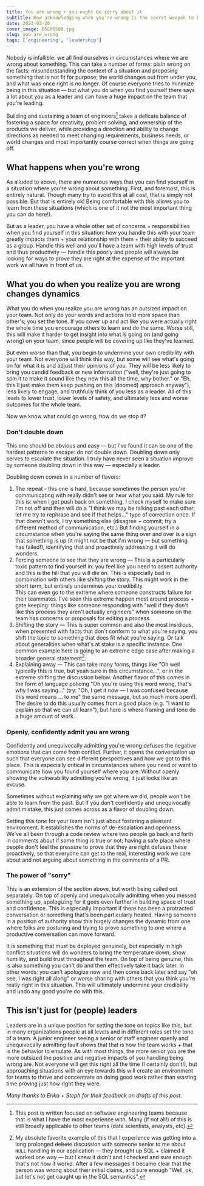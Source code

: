 ```yaml
---
title: You are wrong + you ought be sorry about it
subtitle: How acknowledging when you're wrong is the secret weapon to building better teams
date: 2023-03-20
cover_image: DSC00500.jpg
slug: you_are_wrong
tags: ['engineering', 'leadership']
---
```


Nobody is infallible: we all find ourselves in circumstances where we are wrong about something. This can take a number of forms: plain wrong on the facts; misunderstanding the context of a situation and proposing something that is not fit for purpose; the world changes out from under you, and what was once right is no longer. Of course everyone tries to minimize being in this situation — but what you do when you find yourself there says a lot about you as a leader and can have a huge impact on the team that you're leading.

Building and sustaining a team of engineers[^1] takes a delicate balance of fostering a space for creativity, problem solving, and ownership of the products we deliver, while providing a direction and ability to change directions as needed to meet changing requirements, business needs, or world changes and most importantly course correct when things are going off.

## What happens when you're wrong

As alluded to above, there are numerous ways that you can find yourself in a situation where you're wrong about something. First, and foremost, this is entirely natural. Though many try to avoid this at all cost, that is simply not possible. But that is entirely ok! Being comfortable with this allows you to learn from these situations (which is one of it not the most important thing you can do here!).

But as a leader, you have a whole other set of concerns + responsibilities when you find yourself in this situation: how you handle this with your team greatly impacts them + your relationship with them + their ability to succeed as a group. Handle this well and you'll have a team with high levels of trust and thus productivity — handle this poorly and people will always be looking for ways to prove they are right at the expense of the important work we all have in front of us.

## What you do when you realize you are wrong changes dynamics

What you do when you realize you are wrong has an outsized impact on your team. Not only do your words and actions hold more space than other's; you set the tone. If you cover up and act like you were actually right the whole time you encourage others to learn and do the same. Worse still, this will make it harder to get insight into what *is* going on (and going wrong) on your team, since people will be covering up like they've learned.

But even worse than that, you begin to undermine your own credibility with your team. Not everyone will think this way, but some will see what's going on for what it is and adjust their opinions of you. They will be less likely to bring you candid feedback or new information ("well, they're just going to spin it to make it sound like they new this all the time, why bother." or "Eh, this'll just make them keep pushing on this (doomed) approach anyway"), less likely to engage, and truthfully think of you less as a leader. All of this leads to lower trust, lower levels of safety, and ultimately less and worse outcomes for the whole team.

Now we know what could go wrong, how do we stop it?

### Don't double down

This one should be obvious and easy — but I've found it can be one of the hardest patterns to escape: do not double down. Doubling down only serves to escalate the situation. I truly have never seen a situation improve by someone doubling down in this way — especially a leader.

Doubling down comes in a number of flavors:
1. The repeat - this one is hard, because sometimes the person you're communicating with really didn't see or hear what you said. My rule for this is: when I get push back on something, I check myself to make sure I'm not off and then will do a "I think we may be talking past each other; let me try to rephrase and see if that helps..." type of correction once. If that doesn't work, I try something else (disagree + commit; try a different method of communication, etc.) But finding yourself in a circumstance when you're saying the same thing over and over is a sign that something is up (it might not be that I'm wrong — but something has failed!), identifying that and proactively addressing it will do wonders.
1. Forcing someone to see that they are wrong — This is a particularly toxic pattern to find yourself in: you feel like you need to assert authority and this is the hill that you will die on. This is especially bad in combination with others like shifting the story. This might work in the short term, but entirely undermines your credibility.  
This can even go to the extreme where someone constructs failure for their teammates. I've seen this extreme happen most around process + gate keeping: things like someone responding with "well if they don't like this process they aren't actually engineers" when someone on the team has concerns or proposals for editing a process.  
1. Shifting the story — This is super common and also the most insidious, when presented with facts that don't conform to what you're saying, you shift the topic to something that does fit what you're saying. Or talk about generalities when what's at stake is a specific instance. One common example here is going to an extreme edge case after making a broader general statement[^2].
1. Explaining away — This can take many forms, things like "Oh well typically this is true, but yeah sure in this circumstance...", or in the extreme shifting the discussion below. Another flavor of this comes in the form of language policing "Oh you're using this word wrong, that's why I was saying..." (try: "Oh, I get it now — I was confused because this word means ... to me" the same message, but so much more open!).  
The desire to do this usually comes from a good place (e.g. "I want to explain so that we can all learn"), but here is where framing and tone do a huge amount of work.

### Openly, confidently admit you are wrong

Confidently and unequivocally admitting you're wrong defuses the negative emotions that can come from conflict. Further, it opens the conversation up such that everyone can see different perspectives and how we got to this place. This is especially critical in circumstances where you need or want to communicate how you found yourself where you are. Without openly showing the vulnerability admitting you're wrong, it just looks like an excuse.

Sometimes without explaining _why_ we got where we did, people won't be able to learn from the past. But if you don't confidently and unequivocally admit mistake, this just comes across as a flavor of doubling down.

Setting this tone for your team isn't just about fostering a pleasant environment. It establishes the norms of de-escalation and openness. We've all been through a code review where two people go back and forth in comments about if some thing is true or not; having a safe place where people don't feel the pressure to prove that they are right defuses these proactively, so that everyone can get to the real, interesting work we care about and not arguing about something in the comments of a PR.

### The power of "sorry"

This is an extension of the section above, but worth being called out separately. On top of openly and unequivocally admitting when you messed something up, apologizing for it goes even further in building space of trust and confidence. This is especially important if there has been a protracted conversation or something that's been particularly heated. Having someone in a position of authority show this hugely changes the dynamic from one where folks are posturing and trying to prove something to one where a productive conversation can move forward.

It is something that must be deployed genuinely, but especially in high conflict situations will do wonders to bring the temperature down, show humility, and build trust throughout the team. On top of being genuine, this is also something you can't do and then effectively take it back later. In other words: you can't apologize now and then come back later and say "oh see, I was right all along" or worse sharing with others that you think you're really right in this situation. This will ultimately undermine your credibility and undo any good you're do with this.

## This isn't just for (people) leaders

Leaders are in a unique position for setting the tone on topics like this, but in many organizations people at all levels and in different roles set the tone of a team. A junior engineer seeing a senior or staff engineer openly and unequivocally admitting fault shows that that is how the team works + that is the behavior to emulate. As with most things, the more senior you are the more outsized the positive and negative impacts of you handling being wrong are. Not everyone will get this right all the time (I certainly don't!), but approaching situations with an eye towards this will create an environment for teams to thrive and concentrate on doing good work rather than wasting time proving just how right they were. 

_Many thanks to Erika + Steph for their feedback on drafts of this post._

[^1]: This post is written focused on software engineering teams because that is what I have the most experience with. Many (if not all!) of this is still broadly applicable to other teams (data scientists, analysts, etc). 

[^2]: My absolute favorite example of this that I experience was getting into a long prolonged ~~debate~~ discussion with someone senior to me about `NULL` handling in our application — they brought up SQL + claimed it worked one way — but I knew it didn't and I checked and sure enough that's not how it workd. After a few messages it became clear that the person was wrong about their initial claims, and sure enough "Well, ok, but let's not get caught up in the SQL semantics".
